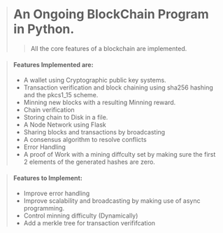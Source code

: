 
> # An Ongoing BlockChain Program in Python.
>
>> All the core features of a blockchain are implemented. 

>#### Features Implemented are:
>
>- A wallet using Cryptographic public key systems.
>- Transaction verification and block chaining using sha256 hashing and the pkcs1_15 scheme.
>- Minning new blocks with a resulting Minning reward.
>- Chain verification
>- Storing chain to Disk in a file.
>- A Node Network using Flask
>- Sharing blocks and transactions by broadcasting
>- A consensus algorithm to resolve conflicts
>- Error Handling
>- A proof of Work with a mining diffculty set by making sure the first 2 elements of the generated hashes are zero.
> 


>#### Features to Implement:
>
>- Improve error handling
>- Improve scalability and broadcasting by making use of async programming.
>- Control minning difficulty (Dynamically)
>- Add a merkle tree for transaction verififcation